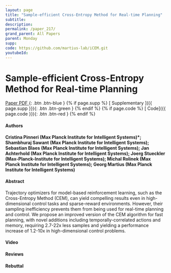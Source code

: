 ```yaml
---
layout: page
title: "Sample-efficient Cross-Entropy Method for Real-time Planning"
subtitle: 
description:
permalink: /paper_217/
grand_parent: All Papers
parent: Monday
supp: 
code: https://github.com/martius-lab/iCEM.git
youtubeId: 
---
```


# Sample-efficient Cross-Entropy Method for Real-time Planning

[<i class="fa fa-file-text-o" aria-hidden="true"></i> Paper PDF ](https://drive.google.com/file/d/19BfQlYirxv0iDDh5G8wcy93WUPSTrkzt/view){: .btn .btn-blue } {% if page.supp %} [<i class="fa fa-file-text-o" aria-hidden="true"></i> Supplementary ]({{ page.supp }}){: .btn .btn-green } {% endif %} {% if page.code %} [<i class="fa fa-github" aria-hidden="true"></i> Code]({{ page.code }}){: .btn .btn-red }
{% endif %}

#### Authors
**Cristina Pinneri (Max Planck Institute for Intelligent Systems)*; Shambhuraj Sawant (Max Planck Institute for Intelligent Systems); Sebastian Blaes (Max Planck Institute for Intelligent Systems); Jan Achterhold (Max Planck Institute for Intelligent Systems); Joerg Stueckler (Max-Planck-Institute for Intelligent Systems); Michal Rolinek (Max Planck Institute for Intelligent Systems); Georg Martius (Max Planck Institute for Intelligent Systems)**

#### Abstract
Trajectory optimizers for model-based reinforcement learning, such as the  Cross-Entropy Method (CEM), can yield compelling results even in high-dimensional control tasks and sparse-reward environments.
However, their sampling inefficiency prevents them from being used for real-time planning and control.
We propose an improved version of the CEM algorithm for fast planning, with novel additions including temporally-correlated actions and memory,
requiring 2.7-22x less samples and yielding a performance increase of 1.2-10x in high-dimensional control problems.

#### Video 

#### Reviews

#### Rebuttal
